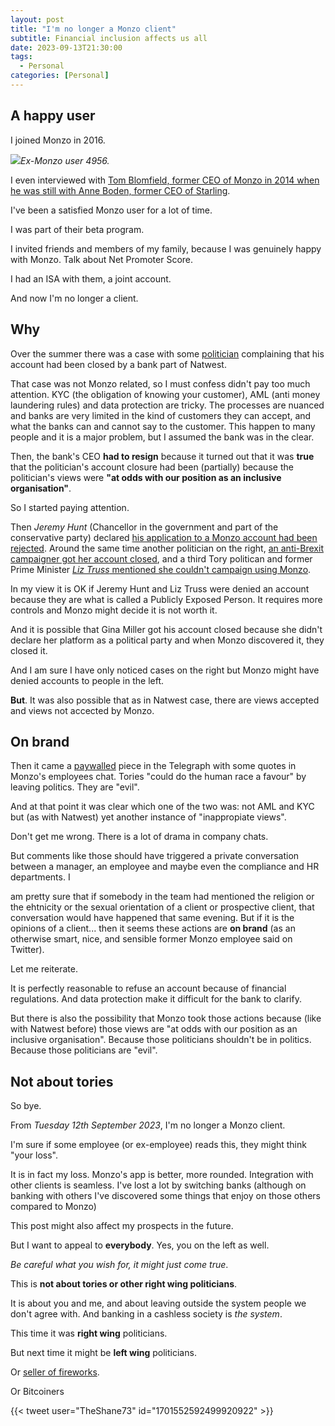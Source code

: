 ```yaml
---
layout: post
title: "I'm no longer a Monzo client"
subtitle: Financial inclusion affects us all
date: 2023-09-13T21:30:00
tags:
  - Personal
categories: [Personal]
---
```


## A happy user

I joined Monzo in 2016. 

![](/img/Screenshot_20230825-232526.png)_Ex-Monzo user 4956._

I even interviewed with [Tom Blomfield, former CEO of Monzo in 2014 when he was still with Anne Boden, former CEO of Starling](http://lists.lrug.org/pipermail/chat-lrug.org/2014-September/023108.html). 

I've been a satisfied Monzo user for a lot of time.

I was part of their beta program. 

I invited friends and members of my family, because I was genuinely happy with Monzo. Talk about Net Promoter Score.

I had an ISA with them, a joint account.

And now I'm no longer a client.

## Why

Over the summer there was a case with some [politician](https://news.sky.com/story/nigel-farages-bank-accounts-whats-it-all-about-and-whats-the-coutts-threshold-12915155) complaining that his account had been closed by a bank part of Natwest. 

That case was not Monzo related, so I must confess didn't pay too much attention. KYC (the obligation of knowing your customer), AML (anti money laundering rules) and data protection are tricky. The processes are nuanced and banks are very limited in the kind of customers they can accept, and what the banks can and cannot say to the customer. This happen to many people and it is a major problem, but I assumed the bank was in the clear.

Then, the bank's CEO __had to resign__ because it turned out that it was **true** that the politician's account closure had been (partially) because the politician's views were **"at odds with our position as an inclusive organisation"**. 

So I started paying attention. 

Then _Jeremy Hunt_ (Chancellor in the government and part of the conservative party) declared [his application to a Monzo account had been rejected](https://www.theguardian.com/business/2023/jul/09/jeremy-hunt-reveals-he-was-refused-monzo-account). Around the same time another politician on the right, [an anti-Brexit campaigner got her account closed](https://www.bbc.co.uk/news/uk-politics-66328098), and a third Tory politican and former Prime Minister [_Liz Truss_ mentioned she couldn't campaign using Monzo](https://www.msn.com/en-gb/money/other/liz-truss-was-refused-bank-account-for-tory-leadership-campaign/ar-AA1fwy0T).

In my view it is OK if Jeremy Hunt and Liz Truss were denied an account because they are what is called a Publicly Exposed Person. It requires more controls and Monzo might decide it is not worth it. 

And it is possible that Gina Miller got his account closed because she didn't declare her platform as a political party and when Monzo discovered it, they closed it. 

And I am sure I have only noticed cases on the right but Monzo might have denied accounts to people in the left.

**But**. It was also possible that as in Natwest case, there are views accepted and views not accected by Monzo.

## On brand

Then it came a [paywalled](https://www.telegraph.co.uk/news/2023/08/01/bank-monzo-jeremy-hunt-refused-account-tories-evil/) piece in the Telegraph with some quotes in Monzo's employees chat. Tories "could do the human race a favour" by leaving politics. They are "evil".

And at that point it was clear which one of the two was: not AML and KYC but (as with Natwest) yet another instance of "inappropiate views". 

Don't get me wrong. There is a lot of drama in company chats. 

But comments like those should have triggered a private conversation between a manager, an employee and maybe even the compliance and HR departments. I

 am pretty sure that if somebody in the team had mentioned the religion or the ehtnicity or the sexual orientation of a client or prospective client, that conversation would have happened that same evening. But if it is the opinions of a client... then it seems these actions are **on brand** (as an otherwise smart, nice, and sensible former Monzo employee said on Twitter).

Let me reiterate. 

It is perfectly reasonable to refuse an account because of financial regulations. And data protection make it difficult for the bank to clarify.

But there is also the possibility that Monzo took those actions because (like with Natwest before) those views are "at odds with our position as an inclusive organisation". Because those politicians shouldn't be in politics. Because those politicians are "evil".

## Not about tories

So bye. 

From _Tuesday 12th September 2023_, I'm no longer a Monzo client. 

I'm sure if some employee (or ex-employee) reads this, they might think "your loss". 

It is in fact my loss. Monzo's app is better, more rounded. Integration with other clients is seamless. I've lost a lot by switching banks (although on banking with others I've discovered some things that enjoy on those others compared to Monzo)

This post might also affect my prospects in the future. 

But I want to appeal to **everybody**. Yes, you on the left as well.

_Be careful what you wish for, it might just come true_.

This is **not about tories or other right wing politicians**. 

It is about you and me, and about leaving outside the system people we don't agree with. And banking in a cashless society is _the system_.

This time it was __right wing__ politicians.

But next time it might be __left wing__ politicians. 

Or [seller of fireworks](https://en.wikipedia.org/wiki/Operation_Choke_Point).

Or Bitcoiners

{{< tweet user="TheShane73" id="1701552592499920922" >}}
